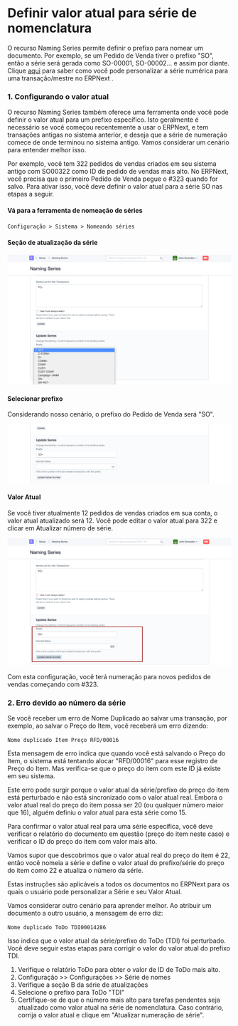 # Definir valor atual para série de nomenclatura



O recurso Naming Series permite definir o prefixo para nomear um documento. Por exemplo, se um Pedido de Venda tiver o prefixo "SO", então a série será gerada como SO-00001, SO-00002... e assim por diante. Clique [aqui](/docs/pt/setting-up/settings/naming-series.html) para saber como você pode personalizar a série numérica para uma transação/mestre no ERPNext .


### 1. Configurando o valor atual


O recurso Naming Series também oferece uma ferramenta onde você pode definir o valor atual para um prefixo específico. Isto geralmente é necessário se você começou recentemente a usar o ERPNext, e tem transações antigas no sistema anterior, e deseja que a série de numeração comece de onde terminou no sistema antigo. Vamos considerar um cenário para entender melhor isso.


Por exemplo, você tem 322 pedidos de vendas criados em seu sistema antigo com SO00322 como ID de pedido de vendas mais alto. No ERPNext, você precisa que o primeiro Pedido de Venda pegue o #323 quando for salvo. Para ativar isso, você deve definir o valor atual para a série SO nas etapas a seguir.


#### Vá para a ferramenta de nomeação de séries


`Configuração > Sistema > Nomeando séries`


#### Seção de atualização da série


![Atualizar seção da série](/files/current-no-1.png)


#### Selecionar prefixo


Considerando nosso cenário, o prefixo do Pedido de Venda será "SO".


![Series Prefix](/files/current-no-2.png)


#### Valor Atual


Se você tiver atualmente 12 pedidos de vendas criados em sua conta, o valor atual atualizado será 12. Você pode editar o valor atual para 322 e clicar em Atualizar número de série.


![Valor atual da série](/files/current-no-3.png)


Com esta configuração, você terá numeração para novos pedidos de vendas começando com #323.


### 2. Erro devido ao número da série


Se você receber um erro de Nome Duplicado ao salvar uma transação, por exemplo, ao salvar o Preço do Item, você receberá um erro dizendo:


`Nome duplicado Item Preço RFD/00016`


Esta mensagem de erro indica que quando você está salvando o Preço do Item, o sistema está tentando alocar "RFD/00016" para esse registro de Preço do Item. Mas verifica-se que o preço do item com este ID já existe em seu sistema.


Este erro pode surgir porque o valor atual da série/prefixo do preço do item está perturbado e não está sincronizado com o valor atual real. Embora o valor atual real do preço do item possa ser 20 (ou qualquer número maior que 16), alguém definiu o valor atual para esta série como 15.


Para confirmar o valor atual real para uma série específica, você deve verificar o relatório do documento em questão (preço do item neste caso) e verificar o ID do preço do item com valor mais alto.


Vamos supor que descobrimos que o valor atual real do preço do item é 22, então você nomeia a série e define o valor atual do prefixo/série do preço do item como 22 e atualiza o número da série.


Estas instruções são aplicáveis ​​a todos os documentos no ERPNext para os quais o usuário pode personalizar a Série e seu Valor Atual.


Vamos considerar outro cenário para aprender melhor. Ao atribuir um documento a outro usuário, a mensagem de erro diz:


`Nome duplicado ToDo TDI00014286`


Isso indica que o valor atual da série/prefixo do ToDo (TDI) foi perturbado. Você deve seguir estas etapas para corrigir o valor do valor atual do prefixo TDI.


1. Verifique o relatório ToDo para obter o valor de ID de ToDo mais alto.
2. Configuração >> Configurações >> Série de nomes
3. Verifique a seção B da série de atualizações
4. Selecione o prefixo para ToDo "TDI"
5. Certifique-se de que o número mais alto para tarefas pendentes seja atualizado como valor atual na série de nomenclatura. Caso contrário, corrija o valor atual e clique em "Atualizar numeração de série".




